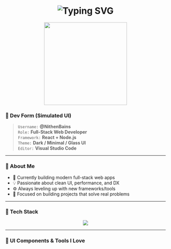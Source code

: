 <!-- Vercel + shadcn/ui inspired GitHub Profile README -->

<h1 align="center">
  <img src="https://readme-typing-svg.demolab.com?font=Fira+Code&size=24&pause=1000&color=00FFB2&center=true&vCenter=true&width=440&lines=Hey%2C+I'm+Nithen+Bains!;Full-Stack+Web+Developer.;Welcome+to+my+digital+space.🚀" alt="Typing SVG" />
</h1>

<p align="center">
  <img src="https://media.giphy.com/media/hp3dmEfu7b0uRLxYF9/giphy.gif" width="260"/>
</p>

### 🧷 Dev Form (Simulated UI)  

> `Username:` **@NithenBains**  
> `Role:` **Full-Stack Web Developer**  
> `Framework:` **React + Node.js**  
> `Theme:` **Dark / Minimal / Glass UI**  
> `Editor:` **Visual Studio Code** 

---

### 🧠 About Me

- 🔭 Currently building modern full-stack web apps  
- 💡 Passionate about clean UI, performance, and DX  
- ⚙️ Always leveling up with new frameworks/tools  
- 🎯 Focused on building projects that solve real problems

---

### 🧪 Tech Stack

<p align="center">
  <img src="https://skillicons.dev/icons?i=html,css,tailwind,js,react,nodejs,express,mongodb,git,github,vscode&theme=dark" />
</p>

---

### 🧩 UI Components & Tools I Love

